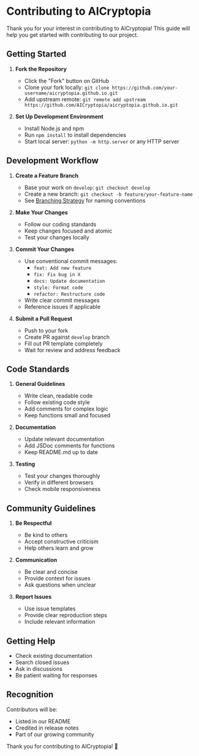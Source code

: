 # Contributing to AICryptopia

Thank you for your interest in contributing to AICryptopia! This guide will help you get started with contributing to our project.

## Getting Started

1. **Fork the Repository**
   - Click the "Fork" button on GitHub
   - Clone your fork locally: `git clone https://github.com/your-username/aicryptopia.github.io.git`
   - Add upstream remote: `git remote add upstream https://github.com/AICryptopia/aicryptopia.github.io.git`

2. **Set Up Development Environment**
   - Install Node.js and npm
   - Run `npm install` to install dependencies
   - Start local server: `python -m http.server` or any HTTP server

## Development Workflow

1. **Create a Feature Branch**
   - Base your work on `develop`: `git checkout develop`
   - Create a new branch: `git checkout -b feature/your-feature-name`
   - See [Branching Strategy](BRANCHING_STRATEGY.md) for naming conventions

2. **Make Your Changes**
   - Follow our coding standards
   - Keep changes focused and atomic
   - Test your changes locally

3. **Commit Your Changes**
   - Use conventional commit messages:
     - `feat: Add new feature`
     - `fix: Fix bug in X`
     - `docs: Update documentation`
     - `style: Format code`
     - `refactor: Restructure code`
   - Write clear commit messages
   - Reference issues if applicable

4. **Submit a Pull Request**
   - Push to your fork
   - Create PR against `develop` branch
   - Fill out PR template completely
   - Wait for review and address feedback

## Code Standards

1. **General Guidelines**
   - Write clean, readable code
   - Follow existing code style
   - Add comments for complex logic
   - Keep functions small and focused

2. **Documentation**
   - Update relevant documentation
   - Add JSDoc comments for functions
   - Keep README.md up to date

3. **Testing**
   - Test your changes thoroughly
   - Verify in different browsers
   - Check mobile responsiveness

## Community Guidelines

1. **Be Respectful**
   - Be kind to others
   - Accept constructive criticism
   - Help others learn and grow

2. **Communication**
   - Be clear and concise
   - Provide context for issues
   - Ask questions when unclear

3. **Report Issues**
   - Use issue templates
   - Provide clear reproduction steps
   - Include relevant information

## Getting Help

- Check existing documentation
- Search closed issues
- Ask in discussions
- Be patient waiting for responses

## Recognition

Contributors will be:
- Listed in our README
- Credited in release notes
- Part of our growing community

Thank you for contributing to AICryptopia! 🚀 